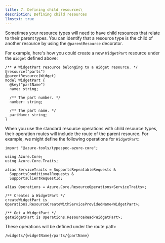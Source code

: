 ```yaml
---
title: 7. Defining child resources\
description: Defining child resources
llmstxt: true
---
```


Sometimes your resource types will need to have child resources that relate to their parent types. You can identify that a resource type is the child of another resource by using the `@parentResource` decorator.

For example, here's how you could create a new `WidgetPart` resource under the `Widget` defined above:

```typespec
/** A WidgetPart resource belonging to a Widget resource. */
@resource("parts")
@parentResource(Widget)
model WidgetPart {
  @key("partName")
  name: string;

  /** The part number. */
  number: string;

  /** The part name. */
  partName: string;
}
```

When you use the standard resource operations with child resource types, their operation routes will include the route of the parent resource. For example, we might define the following operations for `WidgetPart`:

```typespec
import "@azure-tools/typespec-azure-core";

using Azure.Core;
using Azure.Core.Traits;

alias ServiceTraits = SupportsRepeatableRequests &
  SupportsConditionalRequests &
  SupportsClientRequestId;

alias Operations = Azure.Core.ResourceOperations<ServiceTraits>;

/** Creates a WidgetPart */
createWidgetPart is Operations.ResourceCreateWithServiceProvidedName<WidgetPart>;

/** Get a WidgetPart */
getWidgetPart is Operations.ResourceRead<WidgetPart>;
```

These operations will be defined under the route path:

```
/widgets/{widgetName}/parts/{partName}
```
